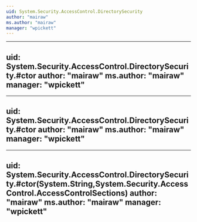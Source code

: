 ```yaml
---
uid: System.Security.AccessControl.DirectorySecurity
author: "mairaw"
ms.author: "mairaw"
manager: "wpickett"
---
```


---
uid: System.Security.AccessControl.DirectorySecurity.#ctor
author: "mairaw"
ms.author: "mairaw"
manager: "wpickett"
---

---
uid: System.Security.AccessControl.DirectorySecurity.#ctor
author: "mairaw"
ms.author: "mairaw"
manager: "wpickett"
---

---
uid: System.Security.AccessControl.DirectorySecurity.#ctor(System.String,System.Security.AccessControl.AccessControlSections)
author: "mairaw"
ms.author: "mairaw"
manager: "wpickett"
---
